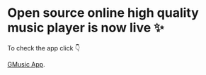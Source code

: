 # Open source online high quality music player is now live ✨ 

To check the app click 👇

[GMusic App](https://gmusic.netlify.app/).
